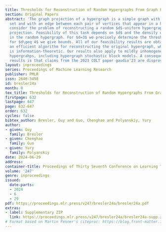 ```yaml
---
title: Thresholds for Reconstruction of Random Hypergraphs From Graph Projections
section: Original Papers
abstract: 'The graph projection of a hypergraph is a simple graph with the same vertex
  set and with an edge between each pair of vertices that appear in a hyperedge. We
  consider the problem of reconstructing a random $d$-uniform hypergraph from its
  projection. Feasibility of this task depends on $d$ and the density of hyperedges
  in the random hypergraph. For $d=3$ we precisely determine the threshold, while
  for $d\geq 4$ we give bounds. All of our feasibility results are obtained by exhibiting
  an efficient algorithm for reconstructing the original hypergraph, while infeasibility
  is information-theoretic. Our results also apply to mildly inhomogeneous random
  hypergrahps, including hypergraph stochastic block models. A consequence of our
  results is that claims from the 2023 COLT paper gaudio’23 are disproved. '
layout: inproceedings
series: Proceedings of Machine Learning Research
publisher: PMLR
issn: 2640-3498
id: bresler24a
month: 0
tex_title: Thresholds for Reconstruction of Random Hypergraphs From Graph Projections
firstpage: 632
lastpage: 647
page: 632-647
order: 632
cycles: false
bibtex_author: Bresler, Guy and Guo, Chenghao and Polyanskiy, Yury
author:
- given: Guy
  family: Bresler
- given: Chenghao
  family: Guo
- given: Yury
  family: Polyanskiy
date: 2024-06-29
address:
container-title: Proceedings of Thirty Seventh Conference on Learning Theory
volume: '247'
genre: inproceedings
issued:
  date-parts:
  - 2024
  - 6
  - 29
pdf: https://proceedings.mlr.press/v247/bresler24a/bresler24a.pdf
extras:
- label: Supplementary ZIP
  link: https://proceedings.mlr.press/v247/bresler24a/bresler24a-supp.zip
# Format based on Martin Fenner's citeproc: https://blog.front-matter.io/posts/citeproc-yaml-for-bibliographies/
---
```

